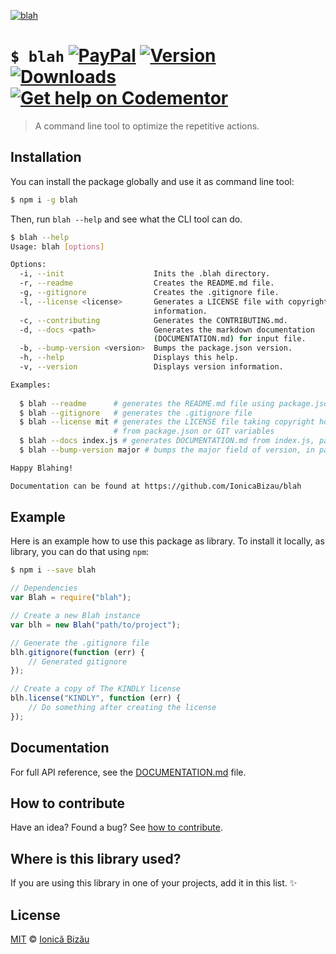 [![blah](http://i.imgur.com/at4TK2R.png)](#)

# `$ blah` [![PayPal](https://img.shields.io/badge/%24-paypal-f39c12.svg)][paypal-donations] [![Version](https://img.shields.io/npm/v/blah.svg)](https://www.npmjs.com/package/blah) [![Downloads](https://img.shields.io/npm/dt/blah.svg)](https://www.npmjs.com/package/blah) [![Get help on Codementor](https://cdn.codementor.io/badges/get_help_github.svg)](https://www.codementor.io/johnnyb?utm_source=github&utm_medium=button&utm_term=johnnyb&utm_campaign=github)

> A command line tool to optimize the repetitive actions.

## Installation

You can install the package globally and use it as command line tool:

```sh
$ npm i -g blah
```

Then, run `blah --help` and see what the CLI tool can do.

```sh
$ blah --help
Usage: blah [options]

Options:
  -i, --init                    Inits the .blah directory.             
  -r, --readme                  Creates the README.md file.            
  -g, --gitignore               Creates the .gitignore file.           
  -l, --license <license>       Generates a LICENSE file with copyright
                                information.                           
  -c, --contributing            Generates the CONTRIBUTING.md.         
  -d, --docs <path>             Generates the markdown documentation   
                                (DOCUMENTATION.md) for input file.     
  -b, --bump-version <version>  Bumps the package.json version.        
  -h, --help                    Displays this help.                    
  -v, --version                 Displays version information.          

Examples:
  
  $ blah --readme      # generates the README.md file using package.json
  $ blah --gitignore   # generates the .gitignore file
  $ blah --license mit # generates the LICENSE file taking copyright holder information
                       # from package.json or GIT variables
  $ blah --docs index.js # generates DOCUMENTATION.md from index.js, parsing JSDoc comments
  $ blah --bump-version major # bumps the major field of version, in package.json file

Happy Blahing!

Documentation can be found at https://github.com/IonicaBizau/blah
```

## Example

Here is an example how to use this package as library. To install it locally, as library, you can do that using `npm`:

```sh
$ npm i --save blah
```

```js
// Dependencies
var Blah = require("blah");

// Create a new Blah instance
var blh = new Blah("path/to/project");

// Generate the .gitignore file
blh.gitignore(function (err) {
    // Generated gitignore
});

// Create a copy of The KINDLY license
blh.license("KINDLY", function (err) {
    // Do something after creating the license
});
```

## Documentation

For full API reference, see the [DOCUMENTATION.md][docs] file.

## How to contribute
Have an idea? Found a bug? See [how to contribute][contributing].

## Where is this library used?
If you are using this library in one of your projects, add it in this list. :sparkles:

## License

[MIT][license] © [Ionică Bizău][website]

[paypal-donations]: https://www.paypal.com/cgi-bin/webscr?cmd=_s-xclick&hosted_button_id=RVXDDLKKLQRJW
[donate-now]: http://i.imgur.com/6cMbHOC.png

[license]: http://showalicense.com/?fullname=Ionic%C4%83%20Biz%C4%83u%20%3Cbizauionica%40gmail.com%3E%20(http%3A%2F%2Fionicabizau.net)&year=2014#license-mit
[website]: http://ionicabizau.net
[contributing]: /CONTRIBUTING.md
[docs]: /DOCUMENTATION.md